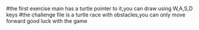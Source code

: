 #the first exercise main has a turtle pointer to it,you can draw using W,A,S,D keys
#the challenge file is a turtle race with obstacles,you can only move forward good luck with the game

